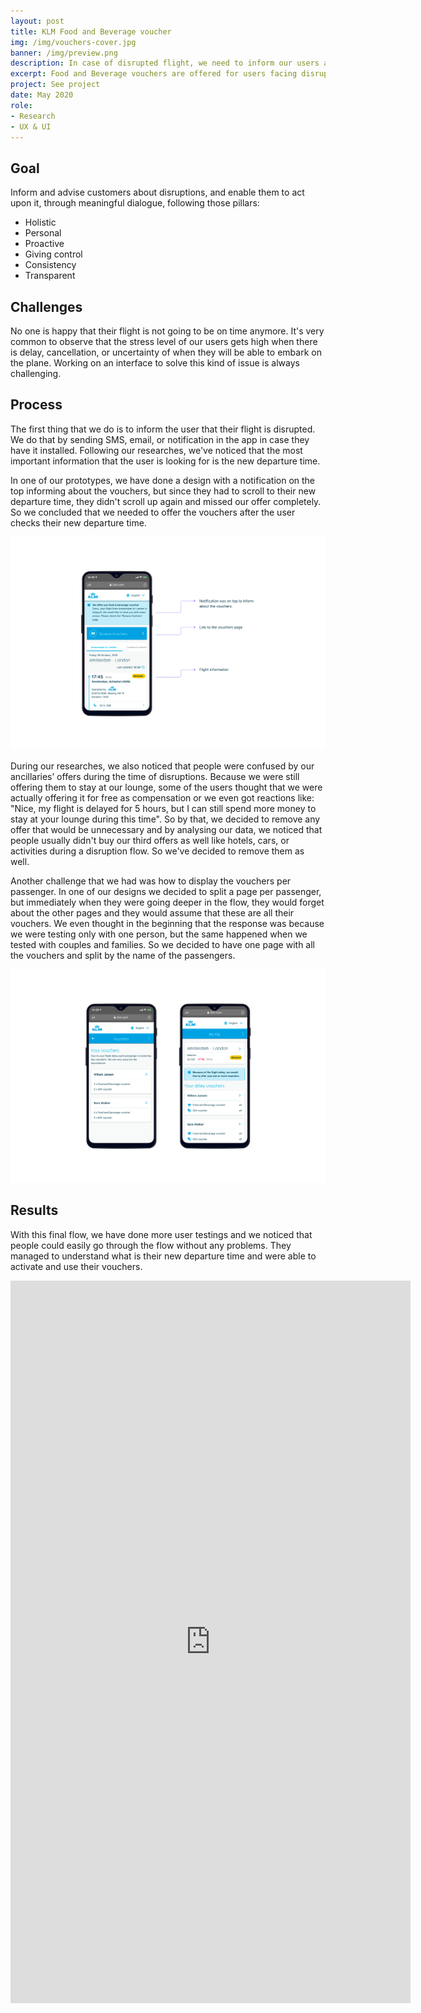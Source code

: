 ```yaml
---
layout: post
title: KLM Food and Beverage voucher
img: /img/vouchers-cover.jpg
banner: /img/preview.png
description: In case of disrupted flight, we need to inform our users about their flight being delayed or cancelled. To compensate for the disruption, we also offer Food and Beverage vouchers. 
excerpt: Food and Beverage vouchers are offered for users facing disruption of their flight. That could be when the flight is delayed for more than 2 hours or when it's canceled. Each passenger receives a voucher and the amount varies according to the time that they will need to wait at the airport. Nowadays in most scenarios we only offer the voucher printed on paper that is given by the flight attendants or via our Kiosks machines, causing extra lines at the airport and causing stress to our users. 
project: See project
date: May 2020
role:
- Research
- UX & UI
---
```


## Goal

Inform and advise customers about disruptions, and enable them to act upon it, through meaningful dialogue, following those pillars: 

- Holistic 
- Personal 
- Proactive 
- Giving control 
- Consistency 
- Transparent 

## Challenges

No one is happy that their flight is not going to be on time anymore. It's very common to observe that the stress level of our users gets high when there is delay, cancellation, or uncertainty of when they will be able to embark on the plane. Working on an interface to solve this kind of issue is always challenging.

## Process

The first thing that we do is to inform the user that their flight is disrupted. We do that by sending SMS, email, or notification in the app in case they have it installed. Following our researches, we've noticed that the most important information that the user is looking for is the new departure time. 

In one of our prototypes, we have done a design with a notification on the top informing about the vouchers, but since they had to scroll to their new departure time, they didn't scroll up again and missed our offer completely. So we concluded that we needed to offer the vouchers after the user checks their new departure time.

![content](/img/notification-example.jpg)

During our researches, we also noticed that people were confused by our ancillaries’ offers during the time of disruptions. Because we were still offering them to stay at our lounge, some of the users thought that we were actually offering it for free as compensation or we even got reactions like: "Nice, my flight is delayed for 5 hours, but I can still spend more money to stay at your lounge during this time".  So by that, we decided to remove any offer that would be unnecessary and by analysing our data, we noticed that people usually didn't buy our third offers as well like hotels, cars, or activities during a disruption flow. So we've decided to remove them as well. 

Another challenge that we had was how to display the vouchers per passenger. In one of our designs we decided to split a page per passenger, but immediately when they were going deeper in the flow, they would forget about the other pages and they would assume that these are all their vouchers. We even thought in the beginning that the response was because we were testing only with one person, but the same happened when we tested with couples and families. So we decided to have one page with all the vouchers and split by the name of the passengers. 

![content](/img/vouchers-passenger.png)

## Results

With this final flow, we have done more user testings and we noticed that people could easily go through the flow without any problems. They managed to understand what is their new departure time and were able to activate and use their vouchers. 

<div class='embed-container'>
  <iframe src="https://player.vimeo.com/video/418162218?color=535151&title=0&byline=0" width="640" height="1156" frameborder="0" webkitallowfullscreen mozallowfullscreen allowfullscreen></iframe>
</div>